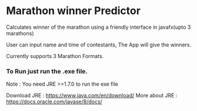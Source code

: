 # Marathon winner Predictor
Calculates winner of the marathon using a friendly interface in javafx(upto 3 marathons)

User can input name and time of contestants, The App will give the winners.

Currently supports 3 Marathon Formats.

### To Run just run the .exe file.
Note : You need JRE >=1.7.0 to run the exe file

Download JRE : https://www.java.com/en/download/
More about JRE : https://docs.oracle.com/javase/8/docs/
